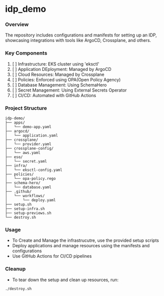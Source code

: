 # idp_demo
### Overview
The repository includes configurations and manifests for setting up an IDP, showcasing integrations with tools like ArgoCD, Crossplane, and others.

### Key Components
1. [  ] Infrastructure: EKS cluster using 'eksctl'
2. [  ] Application DEployment: Managed by ArgoCD
3. [  ] Cloud Resources: Managed by Crossplane
4. [  ] Policies: Enforced using OPA(Open Policy Agency)
5. [  ] Database Management: Using SchemaHero
6. [  ] Secret Management: Using External Secrets Operator
7. [  ] CI/CD: Automated with GitHub Actions

### Project Structure
```plaintext
idp-demo/
├── apps/
│   └── demo-app.yaml
├── argocd/
│   └── application.yaml
├── crossplane/
│   └── provider.yaml
├── crossplane-config/
│   └── aws.yaml
├── eso/
│   └── secret.yaml
├── infra/
│   └── eksctl-config.yaml
├── policies/
│   └── opa-policy.rego
├── schema-hero/
│   └── database.yaml
├── .github/
│   └── workflows/
│       └── deploy.yaml
├── setup.sh
├── setup-infra.sh
├── setup-previews.sh
└── destroy.sh

```

### Usage
- To Create and Manage the infrastrucutre, use the provided setup scripts
- Deploy applications and manage resources using the manifests and configurations
- Use GitHub Actions for CI/CD pipelines

### Cleanup
- To tear down the setup and clean up resources, run:
```bash
./destroy.sh
```
